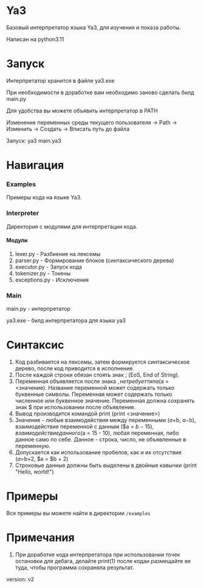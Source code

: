 # Ya3
Базовый интерпретатор языка Ya3, для изучения и показа работы.

Написан на python3.11

# Запуск
Интерпретатор хранится в файле ya3.exe

При необходимости в доработке вам необходимо заново сделать билд main.py

Для удобства вы можете объявить интерпретатор в PATH

Изменение переменных среды текущего пользователя -> Path -> Изменить -> Создать -> Вписать путь до файла

Запуск: ya3 main.ya3


# Навигация
### Examples
Примеры кода на языке Ya3.

### Interpreter
Директория с модулями для интерпретации кода.

#### Модули
1. lexer.py - Разбиение на лексемы
2. parser.py - Формирование блоков (синтаксического дерева)
3. executor.py -  Запуск кода
4. tokenizer.py - Токены
5. exceptions.py - Исключения

### Main
main.py - интерпретатор

ya3.exe - билд интерпретатора для языка ya3

# Синтаксис
1. Код разбивается на лексемы, затем формируется синтаксическое дерево, после
   код приводится в исполнение.
2. После каждой строки обязан стоять знак ; (EoS, End of String).
3. Переменная объявляется после знака $, не требует типа ($a = <значение).
   Название переменной может содержать только буквенные символы. Переменная
   может содержать только численное или буквенное значение. Переменная должна
   сохранять знак $ при использовании после объявления.
5. Вывод производится командой print (print <значение>)
6. Значение - любые взаимодействия между переменными ($a+$b, $a-$b), взаимодействие
   переменной с данным ($a = $b - 15), взаимодействие данного ($a = 15 - 10),
   любая переменная, либо данное само по себе.
   Данное - строка, число, не объявленные в переменную.
8. Допускается как использование пробелов, как и их отсутствие ($a=$b+2, $a = $b + 2)
9. Строковые данные должны быть выделены в двойные кавычки (print "Hello, world!")
   

# Примеры
Все примеры вы можете найти в директории ```/examples```

# Примечания
1. При доработке кода интерпретатора при использовании точек остановки для
   дебага, делайте print(1) после кодаи размещайте ее туда, чтобы программа
   сохраняла результат. 

version: v2

